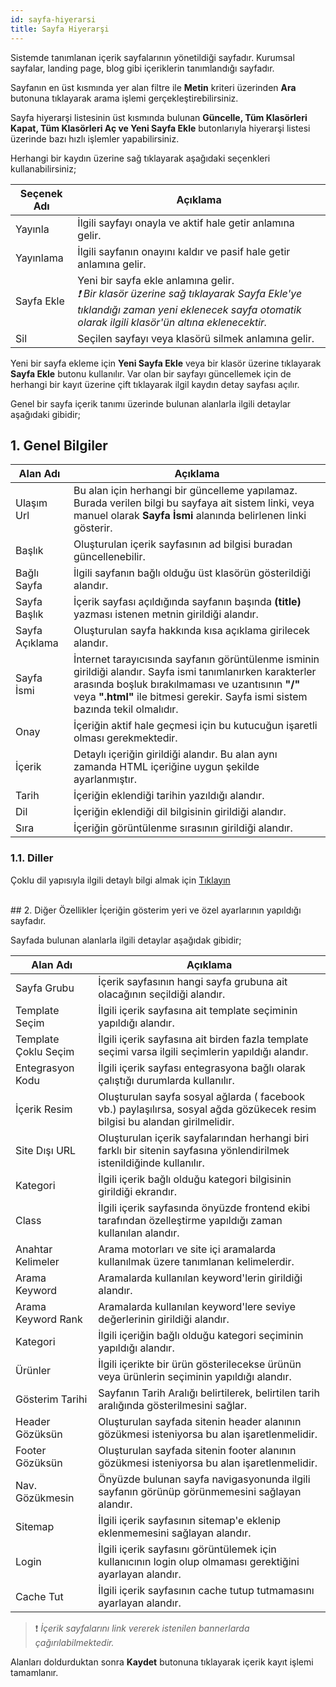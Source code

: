 ```yaml
---
id: sayfa-hiyerarsi
title: Sayfa Hiyerarşi
---
```


Sistemde tanımlanan içerik sayfalarının yönetildiği sayfadır. Kurumsal sayfalar, landing page, blog gibi içeriklerin tanımlandığı sayfadır.

Sayfanın en üst kısmında yer alan filtre ile **Metin** kriteri üzerinden **Ara** butonuna tıklayarak arama işlemi gerçekleştirebilirsiniz.

Sayfa hiyerarşi listesinin üst kısmında bulunan **Güncelle, Tüm Klasörleri Kapat, Tüm Klasörleri Aç ve Yeni Sayfa Ekle** butonlarıyla hiyerarşi listesi üzerinde bazı hızlı işlemler yapabilirsiniz.

Herhangi bir kaydın üzerine sağ tıklayarak aşağıdaki seçenkleri kullanabilirsiniz;

|Seçenek Adı|Açıklama|
|--|--|
|Yayınla|İlgili sayfayı onayla ve aktif hale getir anlamına gelir.|
|Yayınlama|İlgili sayfanın onayını kaldır ve pasif hale getir anlamına gelir.|
|Sayfa Ekle|Yeni bir sayfa ekle anlamına gelir.<br>_❗ Bir klasör üzerine sağ tıklayarak Sayfa Ekle'ye tıklandığı zaman yeni eklenecek sayfa otomatik olarak ilgili klasör'ün altına eklenecektir._ |
|Sil|Seçilen sayfayı veya klasörü silmek anlamına gelir.|

Yeni bir sayfa ekleme için **Yeni Sayfa Ekle** veya bir klasör üzerine tıklayarak **Sayfa Ekle** butonu kullanılır. Var olan bir sayfayı güncellemek için de herhangi bir kayıt üzerine çift tıklayarak ilgil kaydın detay sayfası açılır.

Genel bir sayfa içerik tanımı üzerinde bulunan alanlarla ilgili detaylar aşağıdaki gibidir;

## 1. Genel Bilgiler

|Alan Adı|Açıklama
|--|--|
|Ulaşım Url|Bu alan için herhangi bir güncelleme yapılamaz. Burada verilen bilgi bu sayfaya ait sistem linki, veya manuel olarak **Sayfa İsmi** alanında belirlenen linki gösterir.|
|Başlık|Oluşturulan içerik sayfasının ad bilgisi buradan güncellenebilir.|
|Bağlı Sayfa|İlgili sayfanın bağlı olduğu üst klasörün gösterildiği alandır.|
|Sayfa Başlık|İçerik sayfası açıldığında sayfanın başında **(title)** yazması istenen metnin girildiği alandır.|
|Sayfa Açıklama|Oluşturulan sayfa hakkında kısa açıklama girilecek alandır.|
|Sayfa İsmi|İnternet tarayıcısında sayfanın görüntülenme isminin girildiği alandır. Sayfa ismi tanımlanırken karakterler arasında boşluk bırakılmaması ve uzantısının **"/"** veya **".html"** ile bitmesi gerekir. Sayfa ismi sistem bazında tekil olmalıdır.|
|Onay|İçeriğin aktif hale geçmesi için bu kutucuğun işaretli olması gerekmektedir.|
|İçerik|Detaylı içeriğin girildiği alandır. Bu alan aynı zamanda HTML içeriğine uygun şekilde ayarlanmıştır.|
|Tarih|İçeriğin eklendiği tarihin yazıldığı alandır.|
|Dil|İçeriğin eklendiği dil bilgisinin girildiği alandır.|
|Sıra|İçeriğin görüntülenme sırasının girildiği alandır.|

### 1.1. Diller
Çoklu dil yapısıyla ilgili detaylı bilgi almak için [Tıklayın](coklu-dil.md)



<br>
## 2. Diğer Özellikler
İçeriğin gösterim yeri ve özel ayarlarının yapıldığı sayfadır.

Sayfada bulunan alanlarla ilgili detaylar aşağıdak gibidir;

|Alan Adı|Açıklama|
|--|--|
|Sayfa Grubu|İçerik sayfasının hangi sayfa grubuna ait olacağının seçildiği alandır.|
|Template Seçim |İlgili içerik sayfasına ait template seçiminin yapıldığı alandır.|
|Template Çoklu Seçim |İlgili içerik sayfasına ait birden fazla template seçimi varsa ilgili seçimlerin yapıldığı alandır.|
|Entegrasyon Kodu|İlgili içerik sayfası entegrasyona bağlı olarak çalıştığı durumlarda kullanılır.|
|İçerik Resim|Oluşturulan sayfa sosyal ağlarda ( facebook vb.) paylaşılırsa, sosyal ağda gözükecek resim bilgisi bu alandan girilmelidir.	|
|Site Dışı URL|Oluşturulan içerik sayfalarından herhangi biri farklı bir sitenin sayfasına yönlendirilmek istenildiğinde kullanılır.	|
|Kategori|İlgili içerik bağlı olduğu kategori bilgisinin girildiği ekrandır.|
|Class|İlgili içerik sayfasında önyüzde frontend ekibi tarafından özelleştirme yapıldığı zaman kullanılan alandır.|
|Anahtar Kelimeler|Arama motorları ve site içi aramalarda kullanılmak üzere tanımlanan kelimelerdir.|
|Arama Keyword|Aramalarda kullanılan keyword'lerin girildiği alandır.|
|Arama Keyword Rank|Aramalarda kullanılan keyword'lere seviye değerlerinin girildiği alandır.|
|Kategori|İlgili içeriğin bağlı olduğu kategori seçiminin yapıldığı alandır.|
|Ürünler|İlgili içerikte bir ürün gösterilecekse ürünün veya ürünlerin seçiminin yapıldığı alandır.|
|Gösterim Tarihi|Sayfanın Tarih Aralığı belirtilerek, belirtilen tarih aralığında gösterilmesini sağlar.|
|Header Gözüksün|Oluşturulan sayfada sitenin header alanının gözükmesi isteniyorsa bu alan işaretlenmelidir.|
|Footer Gözüksün|Oluşturulan sayfada sitenin footer alanının gözükmesi isteniyorsa bu alan işaretlenmelidir.|
|Nav. Gözükmesin|Önyüzde bulunan sayfa navigasyonunda ilgili sayfanın görünüp görünmemesini sağlayan alandır.|
|Sitemap|İlgili içerik sayfasının sitemap'e eklenip eklenmemesini sağlayan alandır.|
|Login|İlgili içerik sayfasını görüntülemek için kullanıcının login olup olmaması gerektiğini ayarlayan alandır. |
|Cache Tut|İlgili içerik sayfasının cache tutup tutmamasını ayarlayan alandır.|

>❗ _İçerik sayfalarını link vererek istenilen bannerlarda çağırılabilmektedir._

Alanları doldurduktan sonra **Kaydet** butonuna tıklayarak içerik kayıt işlemi tamamlanır.


